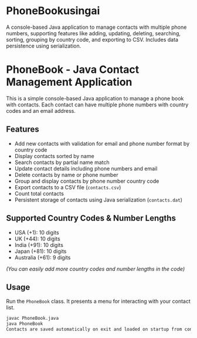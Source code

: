 # PhoneBookusingai
A console-based Java application to manage contacts with multiple phone numbers, supporting features like adding, updating, deleting, searching, sorting, grouping by country code, and exporting to CSV. Includes data persistence using serialization.
# PhoneBook - Java Contact Management Application

This is a simple console-based Java application to manage a phone book with contacts. Each contact can have multiple phone numbers with country codes and an email address.

## Features
- Add new contacts with validation for email and phone number format by country code
- Display contacts sorted by name
- Search contacts by partial name match
- Update contact details including phone numbers and email
- Delete contacts by name or phone number
- Group and display contacts by phone number country code
- Export contacts to a CSV file (`contacts.csv`)
- Count total contacts
- Persistent storage of contacts using Java serialization (`contacts.dat`)

## Supported Country Codes & Number Lengths
- USA (+1): 10 digits
- UK (+44): 10 digits
- India (+91): 10 digits
- Japan (+81): 10 digits
- Australia (+61): 9 digits

*(You can easily add more country codes and number lengths in the code)*

## Usage
Run the `PhoneBook` class. It presents a menu for interacting with your contact list.

```bash
javac PhoneBook.java
java PhoneBook
Contacts are saved automatically on exit and loaded on startup from contacts.dat.
